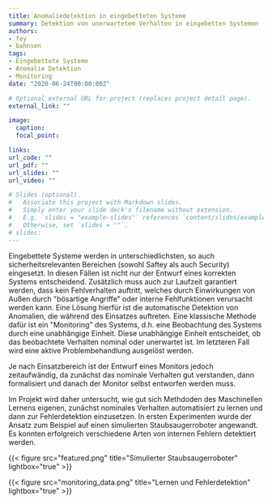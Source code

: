 ```yaml
---
title: Anomaliedetektion in eingebetteten Systeme
summary: Detektion von unerwartetem Verhalten in eingebetten Systemen - zum Beispiel durch Fehler zur Laufzeit. Maschinelles Lernen dient zunächst dazu, das nominale Verhalten automatisch zu bestimmen. 
authors:
- fey
- bahnsen
tags:
- Eingebettete Systeme
- Anomalie Detektion
- Monitoring
date: "2020-06-24T00:00:00Z"

# Optional external URL for project (replaces project detail page).
external_link: ""

image:
  caption:
  focal_point:

links:
url_code: ""
url_pdf: ""
url_slides: ""
url_video: ""

# Slides (optional).
#   Associate this project with Markdown slides.
#   Simply enter your slide deck's filename without extension.
#   E.g. `slides = "example-slides"` references `content/slides/example-slides.md`.
#   Otherwise, set `slides = ""`.
# slides:
---
```


Eingebettete Systeme werden in unterschiedlichsten, so auch sicherheitsrelevanten Bereichen (sowohl Saftey als auch Security) eingesetzt. In diesen Fällen ist nicht nur der Entwurf eines korrekten Systems entscheidend. Zusätzlich muss auch zur Laufzeit garantiert werden, dass kein Fehlverhalten auftritt, welches durch Einwirkungen von Außen durch "bösartige Angriffe" oder interne Fehlfunktionen verursacht werden kann. Eine Lösung hierfür ist die automatische Detektion von Anomalien, die während des Einsatzes auftreten. 
Eine klassische Methode dafür ist ein "Monitoring" des Systems, d.h. eine Beobachtung des Systems durch eine unabhängige Einheit. Diese unabhängige Einheit entscheidet, ob das beobachtete Verhalten nominal oder unerwartet ist. Im letzteren Fall wird eine aktive Problembehandlung ausgelöst werden.

Je nach Einsatzbereich ist der Entwurf eines Monitors jedoch zeitaufwändig, da zunächst das nominale Verhalten gut verstanden, dann formalisiert und danach der Monitor selbst entworfen werden muss.

Im Projekt wird daher untersucht, wie gut sich Methdoden des Maschinellen Lernens eigenen, zunächst nominales Verhalten automatisiert zu lernen und dann zur Fehlerdetektion einzusetzen. In ersten Experimenten wurde der Ansatz zum Beispiel auf einen simulierten Staubsaugerroboter angewandt. Es konnten erfolgreich verschiedene Arten von internen Fehlern detektiert werden.

{{< figure src="featured.png" title="Simulierter Staubsaugerroboter" lightbox="true" >}}

{{< figure src="monitoring_data.png" title="Lernen und Fehlerdetektion" lightbox="true" >}}